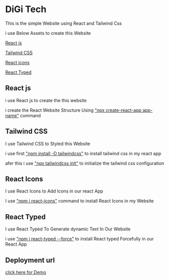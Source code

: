# DiGi Tech

 This is the simple Website using React and Tailwind Css

 i use Below Assets to create this Website

<a href="#react"> React js</a>

 <a href="#tailwind">Tailwind CSS</a>

 <a href="#icon">React icons</a>

 <a href="#typed">React Typed</a>

<h2 id="react">React js</h2>

 i use  React js to create the this website

 i create the React Website Structure Using <a href="#">"npx create-react-app app-name"</a> command

<h2 id="tailwind">Tailwind CSS</h2>

I use Tailwind CSS to Styled this Website

i use first <a href="#">"npm install -D tailwindcss"</a>  to install tailwind css in my react app

afer this i use <a href="#">"npx tailwindcss init"</a> to initialize the tailwind css configuration

<h2 id="icons">React Icons</h2>

I use React Icons to Add Icons in our react App

I use <a href="#">"npm i react-icons"</a> command to install React Icons in my Website

<h2 id="typed">React Typed</h2>

I use React Typed To Generate dynamic Text In Our Website

i use <a href="#">"npm i react-typed --force"</a> to install React typed Forcefully in our React App

## Deployment url

<a href="#">click here for Demo</a>
